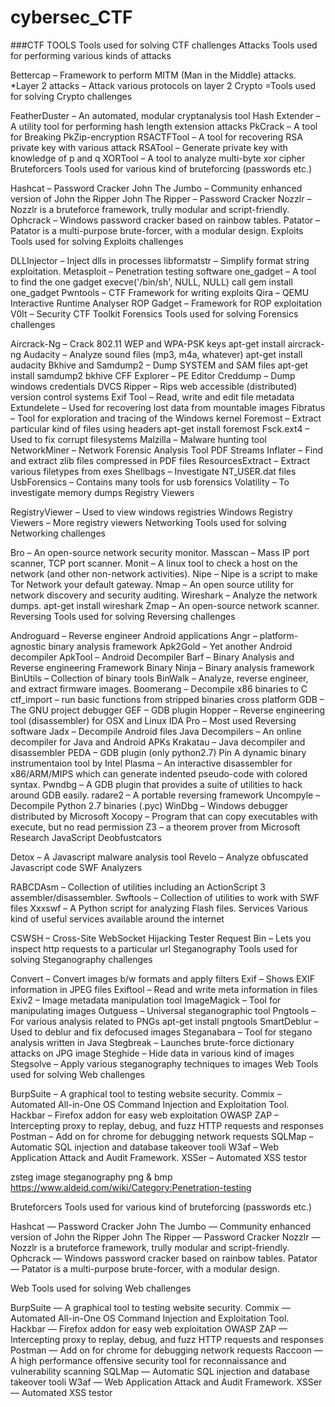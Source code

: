 # cybersec_CTF

###CTF TOOLS
Tools used for solving CTF challenges
Attacks
Tools used for performing various kinds of attacks

Bettercap – Framework to perform MITM (Man in the Middle) attacks.
*Layer 2 attacks – Attack various protocols on layer 2
Crypto
=Tools used for solving Crypto challenges

FeatherDuster – An automated, modular cryptanalysis tool
Hash Extender – A utility tool for performing hash length extension attacks
PkCrack – A tool for Breaking PkZip-encryption
RSACTFTool – A tool for recovering RSA private key with various attack
RSATool – Generate private key with knowledge of p and q
XORTool – A tool to analyze multi-byte xor cipher
Bruteforcers
Tools used for various kind of bruteforcing (passwords etc.)

Hashcat – Password Cracker
John The Jumbo – Community enhanced version of John the Ripper
John The Ripper – Password Cracker
Nozzlr – Nozzlr is a bruteforce framework, trully modular and script-friendly.
Ophcrack – Windows password cracker based on rainbow tables.
Patator – Patator is a multi-purpose brute-forcer, with a modular design.
Exploits
Tools used for solving Exploits challenges

DLLInjector – Inject dlls in processes
libformatstr – Simplify format string exploitation.
Metasploit – Penetration testing software
one_gadget – A tool to find the one gadget execve('/bin/sh', NULL, NULL) call
gem install one_gadget
Pwntools – CTF Framework for writing exploits
Qira – QEMU Interactive Runtime Analyser
ROP Gadget – Framework for ROP exploitation
V0lt – Security CTF Toolkit
Forensics
Tools used for solving Forensics challenges

Aircrack-Ng – Crack 802.11 WEP and WPA-PSK keys
apt-get install aircrack-ng
Audacity – Analyze sound files (mp3, m4a, whatever)
apt-get install audacity
Bkhive and Samdump2 – Dump SYSTEM and SAM files
apt-get install samdump2 bkhive
CFF Explorer – PE Editor
Creddump – Dump windows credentials
DVCS Ripper – Rips web accessible (distributed) version control systems
Exif Tool – Read, write and edit file metadata
Extundelete – Used for recovering lost data from mountable images
Fibratus – Tool for exploration and tracing of the Windows kernel
Foremost – Extract particular kind of files using headers
apt-get install foremost
Fsck.ext4 – Used to fix corrupt filesystems
Malzilla – Malware hunting tool
NetworkMiner – Network Forensic Analysis Tool
PDF Streams Inflater – Find and extract zlib files compressed in PDF files
ResourcesExtract – Extract various filetypes from exes
Shellbags – Investigate NT_USER.dat files
UsbForensics – Contains many tools for usb forensics
Volatility – To investigate memory dumps
Registry Viewers

RegistryViewer – Used to view windows registries
Windows Registry Viewers – More registry viewers
Networking
Tools used for solving Networking challenges

Bro – An open-source network security monitor.
Masscan – Mass IP port scanner, TCP port scanner.
Monit – A linux tool to check a host on the network (and other non-network activities).
Nipe – Nipe is a script to make Tor Network your default gateway.
Nmap – An open source utility for network discovery and security auditing.
Wireshark – Analyze the network dumps.
apt-get install wireshark
Zmap – An open-source network scanner.
Reversing
Tools used for solving Reversing challenges

Androguard – Reverse engineer Android applications
Angr – platform-agnostic binary analysis framework
Apk2Gold – Yet another Android decompiler
ApkTool – Android Decompiler
Barf – Binary Analysis and Reverse engineering Framework
Binary Ninja – Binary analysis framework
BinUtils – Collection of binary tools
BinWalk – Analyze, reverse engineer, and extract firmware images.
Boomerang – Decompile x86 binaries to C
ctf_import – run basic functions from stripped binaries cross platform
GDB – The GNU project debugger
GEF – GDB plugin
Hopper – Reverse engineering tool (disassembler) for OSX and Linux
IDA Pro – Most used Reversing software
Jadx – Decompile Android files
Java Decompilers – An online decompiler for Java and Android APKs
Krakatau – Java decompiler and disassembler
PEDA – GDB plugin (only python2.7)
Pin A dynamic binary instrumentaion tool by Intel
Plasma – An interactive disassembler for x86/ARM/MIPS which can generate indented pseudo-code with colored syntax.
Pwndbg – A GDB plugin that provides a suite of utilities to hack around GDB easily.
radare2 – A portable reversing framework
Uncompyle – Decompile Python 2.7 binaries (.pyc)
WinDbg – Windows debugger distributed by Microsoft
Xocopy – Program that can copy executables with execute, but no read permission
Z3 – a theorem prover from Microsoft Research
JavaScript Deobfustcators

Detox – A Javascript malware analysis tool
Revelo – Analyze obfuscated Javascript code
SWF Analyzers

RABCDAsm – Collection of utilities including an ActionScript 3 assembler/disassembler.
Swftools – Collection of utilities to work with SWF files
Xxxswf – A Python script for analyzing Flash files.
Services
Various kind of useful services available around the internet

CSWSH – Cross-Site WebSocket Hijacking Tester
Request Bin – Lets you inspect http requests to a particular url
Steganography
Tools used for solving Steganography challenges

Convert – Convert images b/w formats and apply filters
Exif – Shows EXIF information in JPEG files
Exiftool – Read and write meta information in files
Exiv2 – Image metadata manipulation tool
ImageMagick – Tool for manipulating images
Outguess – Universal steganographic tool
Pngtools – For various analysis related to PNGs
apt-get install pngtools
SmartDeblur – Used to deblur and fix defocused images
Steganabara – Tool for stegano analysis written in Java
Stegbreak – Launches brute-force dictionary attacks on JPG image
Steghide – Hide data in various kind of images
Stegsolve – Apply various steganography techniques to images
Web
Tools used for solving Web challenges

BurpSuite – A graphical tool to testing website security.
Commix – Automated All-in-One OS Command Injection and Exploitation Tool.
Hackbar – Firefox addon for easy web exploitation
OWASP ZAP – Intercepting proxy to replay, debug, and fuzz HTTP requests and responses
Postman – Add on for chrome for debugging network requests
SQLMap – Automatic SQL injection and database takeover tooli
W3af – Web Application Attack and Audit Framework.
XSSer – Automated XSS testor

zsteg image steganography png & bmp
https://www.aldeid.com/wiki/Category:Penetration-testing

Bruteforcers
Tools used for various kind of bruteforcing (passwords etc.)

Hashcat — Password Cracker
John The Jumbo — Community enhanced version of John the Ripper
John The Ripper — Password Cracker
Nozzlr — Nozzlr is a bruteforce framework, trully modular and script-friendly.
Ophcrack — Windows password cracker based on rainbow tables.
Patator — Patator is a multi-purpose brute-forcer, with a modular design.

Web
Tools used for solving Web challenges

BurpSuite — A graphical tool to testing website security.
Commix — Automated All-in-One OS Command Injection and Exploitation Tool.
Hackbar — Firefox addon for easy web exploitation
OWASP ZAP — Intercepting proxy to replay, debug, and fuzz HTTP requests and responses
Postman — Add on for chrome for debugging network requests
Raccoon — A high performance offensive security tool for reconnaissance and vulnerability scanning
SQLMap — Automatic SQL injection and database takeover tooli
W3af — Web Application Attack and Audit Framework.
XSSer — Automated XSS testor

